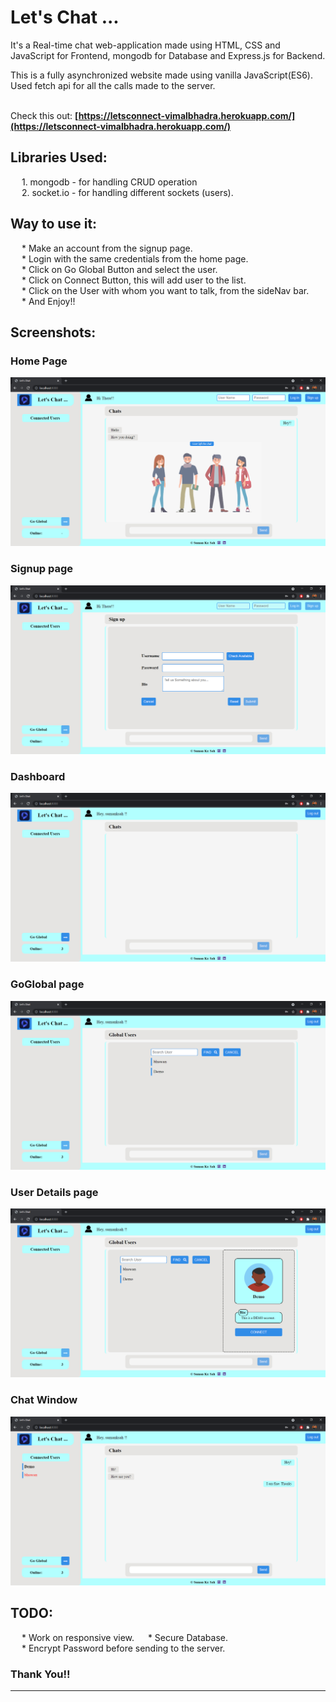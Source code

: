 # Let's Chat ...

It's a Real-time chat web-application made using HTML, CSS and JavaScript for Frontend, mongodb for Database and Express.js for Backend.

This is a fully asynchronized website made using vanilla JavaScript(ES6). <br>
Used fetch api for all the calls made to the server. <br><br>

Check this out: **[https://letsconnect-vimalbhadra.herokuapp.com/](https://letsconnect-vimalbhadra.herokuapp.com/)** <br>

## Libraries Used: 
&emsp; 1. mongodb - for handling CRUD operation <br>
&emsp; 2. socket.io - for handling different sockets (users).

## Way to use it:
&emsp; * Make an account from the signup page. <br>
&emsp; * Login with the same credentials from the home page. <br>
&emsp; * Click on Go Global Button and select the user. <br>
&emsp; * Click on Connect Button, this will add user to the list. <br>
&emsp; * Click on the User with whom you want to talk, from the sideNav bar. <br>
&emsp; * And Enjoy!!
<br>

## Screenshots:
### Home Page
![Home Page](READMEimages/homePage.png) <br>

### Signup page
![Signup Page](READMEimages/signupPage.png) <br>

### Dashboard
![UserEmpty Page](READMEimages/userEmpty.png) <br>

### GoGlobal page
![Signup Page](READMEimages/userLookup.png) <br>

### User Details page
![Signup Page](READMEimages/userDetails.png) <br>

### Chat Window 
![Signup Page](READMEimages/chatWindow.png) <br>

## TODO:
&emsp; * Work on responsive view.
&emsp; * Secure Database. <br>
&emsp; * Encrypt Password before sending to the server.

### Thank You!!
<hr>
